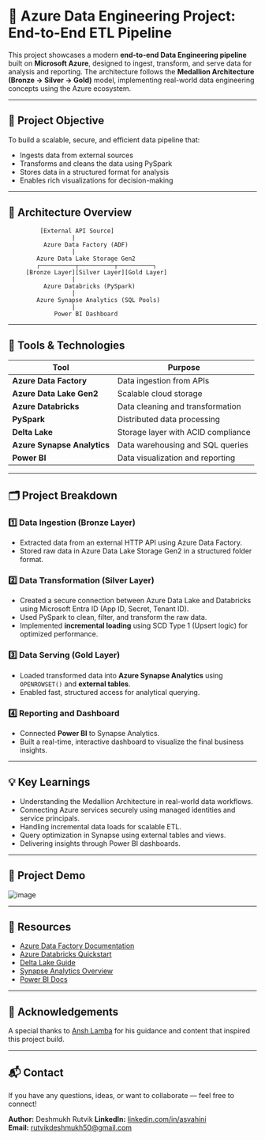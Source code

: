 # 🚀 Azure Data Engineering Project: End-to-End ETL Pipeline
 
 This project showcases a modern **end-to-end Data Engineering pipeline** built on **Microsoft Azure**, designed to ingest, transform, and serve data for analysis and reporting. The architecture follows the **Medallion Architecture (Bronze → Silver → Gold)** model, implementing real-world data engineering concepts using the Azure ecosystem.
 
 ---
 
 ## 📌 Project Objective
 
 To build a scalable, secure, and efficient data pipeline that:
 - Ingests data from external sources
 - Transforms and cleans the data using PySpark
 - Stores data in a structured format for analysis
 - Enables rich visualizations for decision-making
 
 ---
 
 ## 🧱 Architecture Overview
 
 ```plaintext
          [External API Source]
                   |
           Azure Data Factory (ADF)
                   |
         Azure Data Lake Storage Gen2
         ┌──────────┬──────────┬──────────┐
      [Bronze Layer][Silver Layer][Gold Layer]
                   |
           Azure Databricks (PySpark)
                   |
         Azure Synapse Analytics (SQL Pools)
                   |
              Power BI Dashboard
 ```
 
 ---
 
 ## 🔧 Tools & Technologies
 
 | Tool                  | Purpose                              |
 |-----------------------|--------------------------------------|
 | **Azure Data Factory** | Data ingestion from APIs             |
 | **Azure Data Lake Gen2** | Scalable cloud storage              |
 | **Azure Databricks**   | Data cleaning and transformation     |
 | **PySpark**            | Distributed data processing          |
 | **Delta Lake**         | Storage layer with ACID compliance   |
 | **Azure Synapse Analytics** | Data warehousing and SQL queries  |
 | **Power BI**           | Data visualization and reporting     |
 
 ---
 
 ## 🗂️ Project Breakdown
 
 ### 1️⃣ Data Ingestion (Bronze Layer)
 - Extracted data from an external HTTP API using Azure Data Factory.
 - Stored raw data in Azure Data Lake Storage Gen2 in a structured folder format.
 
 ### 2️⃣ Data Transformation (Silver Layer)
 - Created a secure connection between Azure Data Lake and Databricks using Microsoft Entra ID (App ID, Secret, Tenant ID).
 - Used PySpark to clean, filter, and transform the raw data.
 - Implemented **incremental loading** using SCD Type 1 (Upsert logic) for optimized performance.
 
 ### 3️⃣ Data Serving (Gold Layer)
 - Loaded transformed data into **Azure Synapse Analytics** using `OPENROWSET()` and **external tables**.
 - Enabled fast, structured access for analytical querying.
 
 ### 4️⃣ Reporting and Dashboard
 - Connected **Power BI** to Synapse Analytics.
 - Built a real-time, interactive dashboard to visualize the final business insights.
 
 ---
 
 ## 💡 Key Learnings
 
 - Understanding the Medallion Architecture in real-world data workflows.
 - Connecting Azure services securely using managed identities and service principals.
 - Handling incremental data loads for scalable ETL.
 - Query optimization in Synapse using external tables and views.
 - Delivering insights through Power BI dashboards.
 
 ---
 
 ## 📸 Project Demo
 
 ![image](https://github.com/user-attachments/assets/05458487-923d-4313-8411-b36507817ba8)
 
 
 ---
 
 ## 🔗 Resources
 
 - [Azure Data Factory Documentation](https://learn.microsoft.com/en-us/azure/data-factory/)
 - [Azure Databricks Quickstart](https://learn.microsoft.com/en-us/azure/databricks/)
 - [Delta Lake Guide](https://delta.io/)
 - [Synapse Analytics Overview](https://learn.microsoft.com/en-us/azure/synapse-analytics/)
 - [Power BI Docs](https://learn.microsoft.com/en-us/power-bi/)
 
 ---
 
 ## 🤝 Acknowledgements
 
 A special thanks to [Ansh Lamba](https://www.linkedin.com/in/anshlamba/) for his guidance and content that inspired this project build.
 
 ---
 
 ## 📬 Contact
 
 If you have any questions, ideas, or want to collaborate — feel free to connect!
 
 **Author:** Deshmukh Rutvik 
 **LinkedIn:** [linkedin.com/in/asvahini](https://www.linkedin.com/in/rutvik09)  
 **Email:** rutvikdeshmukh50@gmail.com
